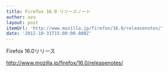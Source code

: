 ```yaml
---
title: Firefox 16.0 リリースノート
author: azu
layout: post
itemUrl: 'http://www.mozilla.jp/firefox/16.0/releasenotes/'
date: '2012-10-31T15:00:00.000Z'
---
```

Firefox 16.0リリース

http://www.mozilla.jp/firefox/16.0/releasenotes/
